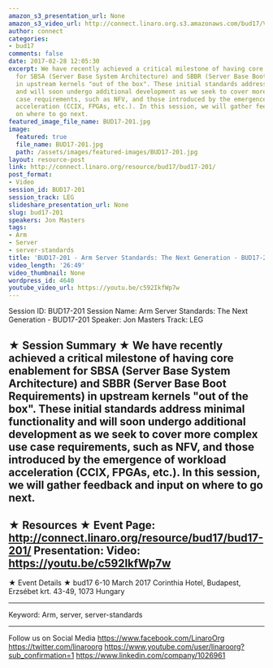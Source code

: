 ```yaml
---
amazon_s3_presentation_url: None
amazon_s3_video_url: http://connect.linaro.org.s3.amazonaws.com/bud17/Videos/Tuesday/BUD17-201%20Arm%20Server%20Standards%20%20The%20Next%20Generation.mp4
author: connect
categories:
- bud17
comments: false
date: 2017-02-28 12:05:30
excerpt: We have recently achieved a critical milestone of having core enablement
  for SBSA (Server Base System Architecture) and SBBR (Server Base Boot Requirements)
  in upstream kernels "out of the box". These initial standards address minimal functionality
  and will soon undergo additional development as we seek to cover more complex use
  case requirements, such as NFV, and those introduced by the emergence of workload
  acceleration (CCIX, FPGAs, etc.). In this session, we will gather feedback and input
  on where to go next.
featured_image_file_name: BUD17-201.jpg
image:
  featured: true
  file_name: BUD17-201.jpg
  path: /assets/images/featured-images/BUD17-201.jpg
layout: resource-post
link: http://connect.linaro.org/resource/bud17/bud17-201/
post_format:
- Video
session_id: BUD17-201
session_track: LEG
slideshare_presentation_url: None
slug: bud17-201
speakers: Jon Masters
tags:
- Arm
- Server
- server-standards
title: 'BUD17-201 - Arm Server Standards: The Next Generation - BUD17-201'
video_length: '26:49'
video_thumbnail: None
wordpress_id: 4640
youtube_video_url: https://youtu.be/c592IkfWp7w
---
```


Session ID: BUD17-201
Session Name: Arm Server Standards: The Next Generation - BUD17-201
Speaker: Jon Masters
Track: LEG

★ Session Summary ★
We have recently achieved a critical milestone of having core enablement for SBSA (Server Base System Architecture) and SBBR (Server Base Boot Requirements) in upstream kernels "out of the box". These initial standards address minimal functionality and will soon undergo additional development as we seek to cover more complex use case requirements, such as NFV, and those introduced by the emergence of workload acceleration (CCIX, FPGAs, etc.). In this session, we will gather feedback and input on where to go next.
---------------------------------------------------
★ Resources ★
Event Page: http://connect.linaro.org/resource/bud17/bud17-201/
Presentation:
Video: https://youtu.be/c592IkfWp7w
---------------------------------------------------

★ Event Details ★
bud17
6-10 March 2017
Corinthia Hotel, Budapest,
Erzsébet krt. 43-49,
1073 Hungary

---------------------------------------------------
Keyword: Arm, server, server-standards

---------------------------------------------------
Follow us on Social Media
https://www.facebook.com/LinaroOrg
https://twitter.com/linaroorg
https://www.youtube.com/user/linaroorg?sub_confirmation=1
https://www.linkedin.com/company/1026961
